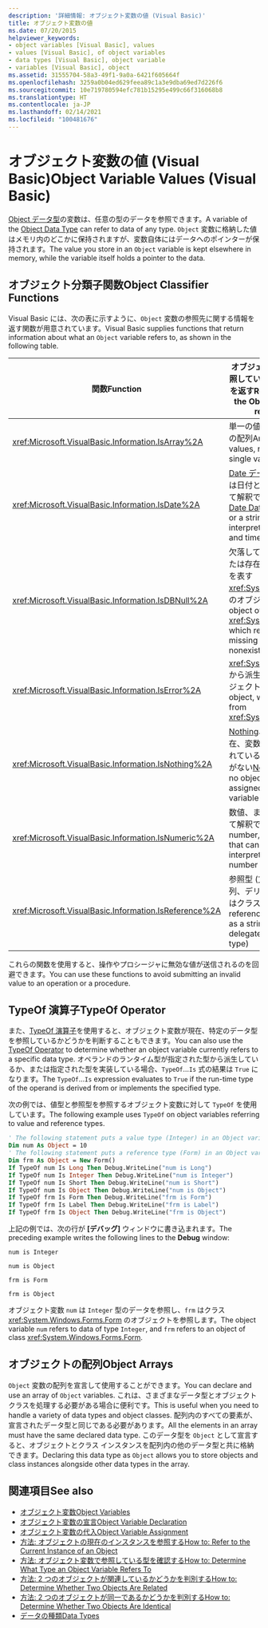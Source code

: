 ```yaml
---
description: '詳細情報: オブジェクト変数の値 (Visual Basic)'
title: オブジェクト変数の値
ms.date: 07/20/2015
helpviewer_keywords:
- object variables [Visual Basic], values
- values [Visual Basic], of object variables
- data types [Visual Basic], object variable
- variables [Visual Basic], object
ms.assetid: 31555704-58a3-49f1-9a0a-6421f605664f
ms.openlocfilehash: 3259a0b04ed629feea89c1a3e9dba69ed7d226f6
ms.sourcegitcommit: 10e719780594efc781b15295e499c66f316068b8
ms.translationtype: HT
ms.contentlocale: ja-JP
ms.lasthandoff: 02/14/2021
ms.locfileid: "100481676"
---
```

# <a name="object-variable-values-visual-basic"></a><span data-ttu-id="1cd27-103">オブジェクト変数の値 (Visual Basic)</span><span class="sxs-lookup"><span data-stu-id="1cd27-103">Object Variable Values (Visual Basic)</span></span>

<span data-ttu-id="1cd27-104">[Object データ型](../../../language-reference/data-types/object-data-type.md)の変数は、任意の型のデータを参照できます。</span><span class="sxs-lookup"><span data-stu-id="1cd27-104">A variable of the [Object Data Type](../../../language-reference/data-types/object-data-type.md) can refer to data of any type.</span></span> <span data-ttu-id="1cd27-105">`Object` 変数に格納した値はメモリ内のどこかに保持されますが、変数自体にはデータへのポインターが保持されます。</span><span class="sxs-lookup"><span data-stu-id="1cd27-105">The value you store in an `Object` variable is kept elsewhere in memory, while the variable itself holds a pointer to the data.</span></span>  
  
## <a name="object-classifier-functions"></a><span data-ttu-id="1cd27-106">オブジェクト分類子関数</span><span class="sxs-lookup"><span data-stu-id="1cd27-106">Object Classifier Functions</span></span>  

 <span data-ttu-id="1cd27-107">Visual Basic には、次の表に示すように、`Object` 変数の参照先に関する情報を返す関数が用意されています。</span><span class="sxs-lookup"><span data-stu-id="1cd27-107">Visual Basic supplies functions that return information about what an `Object` variable refers to, as shown in the following table.</span></span>  
  
|<span data-ttu-id="1cd27-108">関数</span><span class="sxs-lookup"><span data-stu-id="1cd27-108">Function</span></span>|<span data-ttu-id="1cd27-109">オブジェクト変数が参照している場合に True を返す</span><span class="sxs-lookup"><span data-stu-id="1cd27-109">Returns True if the Object variable refers to</span></span>|  
|--------------|---------------------------------------------------|  
|<xref:Microsoft.VisualBasic.Information.IsArray%2A>|<span data-ttu-id="1cd27-110">単一の値ではなく、値の配列</span><span class="sxs-lookup"><span data-stu-id="1cd27-110">An array of values, rather than a single value</span></span>|  
|<xref:Microsoft.VisualBasic.Information.IsDate%2A>|<span data-ttu-id="1cd27-111">[Date データ型](../../../language-reference/data-types/date-data-type.md)値、または日付と時刻の値として解釈できる文字列</span><span class="sxs-lookup"><span data-stu-id="1cd27-111">A [Date Data Type](../../../language-reference/data-types/date-data-type.md) value, or a string that can be interpreted as a date and time value</span></span>|  
|<xref:Microsoft.VisualBasic.Information.IsDBNull%2A>|<span data-ttu-id="1cd27-112">欠落しているデータまたは存在しないデータを表す <xref:System.DBNull> 型のオブジェクト</span><span class="sxs-lookup"><span data-stu-id="1cd27-112">An object of type <xref:System.DBNull>, which represents missing or nonexistent data</span></span>|  
|<xref:Microsoft.VisualBasic.Information.IsError%2A>|<span data-ttu-id="1cd27-113"><xref:System.Exception> から派生する例外オブジェクト</span><span class="sxs-lookup"><span data-stu-id="1cd27-113">An exception object, which derives from <xref:System.Exception></span></span>|  
|<xref:Microsoft.VisualBasic.Information.IsNothing%2A>|<span data-ttu-id="1cd27-114">[Nothing](../../../language-reference/nothing.md)、つまり、現在、変数に割り当てられているオブジェクトがない</span><span class="sxs-lookup"><span data-stu-id="1cd27-114">[Nothing](../../../language-reference/nothing.md), that is, no object is currently assigned to the variable</span></span>|  
|<xref:Microsoft.VisualBasic.Information.IsNumeric%2A>|<span data-ttu-id="1cd27-115">数値、または数値として解釈できる文字列</span><span class="sxs-lookup"><span data-stu-id="1cd27-115">A number, or a string that can be interpreted as a number</span></span>|  
|<xref:Microsoft.VisualBasic.Information.IsReference%2A>|<span data-ttu-id="1cd27-116">参照型 (文字列、配列、デリゲート、またはクラス型など)</span><span class="sxs-lookup"><span data-stu-id="1cd27-116">A reference type (such as a string, array, delegate, or class type)</span></span>|  
  
 <span data-ttu-id="1cd27-117">これらの関数を使用すると、操作やプロシージャに無効な値が送信されるのを回避できます。</span><span class="sxs-lookup"><span data-stu-id="1cd27-117">You can use these functions to avoid submitting an invalid value to an operation or a procedure.</span></span>  
  
## <a name="typeof-operator"></a><span data-ttu-id="1cd27-118">TypeOf 演算子</span><span class="sxs-lookup"><span data-stu-id="1cd27-118">TypeOf Operator</span></span>  

 <span data-ttu-id="1cd27-119">また、[TypeOf 演算子](../../../language-reference/operators/typeof-operator.md)を使用すると、オブジェクト変数が現在、特定のデータ型を参照しているかどうかを判断することもできます。</span><span class="sxs-lookup"><span data-stu-id="1cd27-119">You can also use the [TypeOf Operator](../../../language-reference/operators/typeof-operator.md) to determine whether an object variable currently refers to a specific data type.</span></span> <span data-ttu-id="1cd27-120">オペランドのランタイム型が指定された型から派生しているか、または指定された型を実装している場合、`TypeOf`...`Is` 式の結果は `True` になります。</span><span class="sxs-lookup"><span data-stu-id="1cd27-120">The `TypeOf`...`Is` expression evaluates to `True` if the run-time type of the operand is derived from or implements the specified type.</span></span>  
  
 <span data-ttu-id="1cd27-121">次の例では、値型と参照型を参照するオブジェクト変数に対して `TypeOf` を使用しています。</span><span class="sxs-lookup"><span data-stu-id="1cd27-121">The following example uses `TypeOf` on object variables referring to value and reference types.</span></span>  
  
```vb  
' The following statement puts a value type (Integer) in an Object variable.  
Dim num As Object = 10  
' The following statement puts a reference type (Form) in an Object variable.  
Dim frm As Object = New Form()  
If TypeOf num Is Long Then Debug.WriteLine("num is Long")  
If TypeOf num Is Integer Then Debug.WriteLine("num is Integer")  
If TypeOf num Is Short Then Debug.WriteLine("num is Short")  
If TypeOf num Is Object Then Debug.WriteLine("num is Object")  
If TypeOf frm Is Form Then Debug.WriteLine("frm is Form")  
If TypeOf frm Is Label Then Debug.WriteLine("frm is Label")  
If TypeOf frm Is Object Then Debug.WriteLine("frm is Object")  
```  
  
 <span data-ttu-id="1cd27-122">上記の例では、次の行が **[デバッグ]** ウィンドウに書き込まれます。</span><span class="sxs-lookup"><span data-stu-id="1cd27-122">The preceding example writes the following lines to the **Debug** window:</span></span>  
  
 `num is Integer`  
  
 `num is Object`  
  
 `frm is Form`  
  
 `frm is Object`  
  
 <span data-ttu-id="1cd27-123">オブジェクト変数 `num` は `Integer` 型のデータを参照し、`frm` はクラス <xref:System.Windows.Forms.Form> のオブジェクトを参照します。</span><span class="sxs-lookup"><span data-stu-id="1cd27-123">The object variable `num` refers to data of type `Integer`, and `frm` refers to an object of class <xref:System.Windows.Forms.Form>.</span></span>  
  
## <a name="object-arrays"></a><span data-ttu-id="1cd27-124">オブジェクトの配列</span><span class="sxs-lookup"><span data-stu-id="1cd27-124">Object Arrays</span></span>  

 <span data-ttu-id="1cd27-125">`Object` 変数の配列を宣言して使用することができます。</span><span class="sxs-lookup"><span data-stu-id="1cd27-125">You can declare and use an array of `Object` variables.</span></span> <span data-ttu-id="1cd27-126">これは、さまざまなデータ型とオブジェクト クラスを処理する必要がある場合に便利です。</span><span class="sxs-lookup"><span data-stu-id="1cd27-126">This is useful when you need to handle a variety of data types and object classes.</span></span> <span data-ttu-id="1cd27-127">配列内のすべての要素が、宣言されたデータ型と同じである必要があります。</span><span class="sxs-lookup"><span data-stu-id="1cd27-127">All the elements in an array must have the same declared data type.</span></span> <span data-ttu-id="1cd27-128">このデータ型を `Object` として宣言すると、オブジェクトとクラス インスタンスを配列内の他のデータ型と共に格納できます。</span><span class="sxs-lookup"><span data-stu-id="1cd27-128">Declaring this data type as `Object` allows you to store objects and class instances alongside other data types in the array.</span></span>  
  
## <a name="see-also"></a><span data-ttu-id="1cd27-129">関連項目</span><span class="sxs-lookup"><span data-stu-id="1cd27-129">See also</span></span>

- [<span data-ttu-id="1cd27-130">オブジェクト変数</span><span class="sxs-lookup"><span data-stu-id="1cd27-130">Object Variables</span></span>](object-variables.md)
- [<span data-ttu-id="1cd27-131">オブジェクト変数の宣言</span><span class="sxs-lookup"><span data-stu-id="1cd27-131">Object Variable Declaration</span></span>](object-variable-declaration.md)
- [<span data-ttu-id="1cd27-132">オブジェクト変数の代入</span><span class="sxs-lookup"><span data-stu-id="1cd27-132">Object Variable Assignment</span></span>](object-variable-assignment.md)
- [<span data-ttu-id="1cd27-133">方法: オブジェクトの現在のインスタンスを参照する</span><span class="sxs-lookup"><span data-stu-id="1cd27-133">How to: Refer to the Current Instance of an Object</span></span>](how-to-refer-to-the-current-instance-of-an-object.md)
- [<span data-ttu-id="1cd27-134">方法: オブジェクト変数で参照している型を確認する</span><span class="sxs-lookup"><span data-stu-id="1cd27-134">How to: Determine What Type an Object Variable Refers To</span></span>](how-to-determine-what-type-an-object-variable-refers-to.md)
- [<span data-ttu-id="1cd27-135">方法: 2 つのオブジェクトが関連しているかどうかを判別する</span><span class="sxs-lookup"><span data-stu-id="1cd27-135">How to: Determine Whether Two Objects Are Related</span></span>](how-to-determine-whether-two-objects-are-related.md)
- [<span data-ttu-id="1cd27-136">方法: 2 つのオブジェクトが同一であるかどうかを判別する</span><span class="sxs-lookup"><span data-stu-id="1cd27-136">How to: Determine Whether Two Objects Are Identical</span></span>](how-to-determine-whether-two-objects-are-identical.md)
- [<span data-ttu-id="1cd27-137">データの種類</span><span class="sxs-lookup"><span data-stu-id="1cd27-137">Data Types</span></span>](../data-types/index.md)
